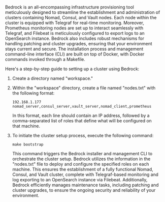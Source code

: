 Bedrock is an all-encompassing infrastructure provisioning tool meticulously designed to streamline the establishment and administration of clusters containing Nomad, Consul, and Vault nodes. Each node within the cluster is equipped with Telegraf for real-time monitoring. Moreover, Prometheus monitoring nodes are set up to interact seamlessly with Telegraf, and Filebeat is meticulously configured to export logs to an OpenSearch instance. Bedrock also includes robust mechanisms for handling patching and cluster upgrades, ensuring that your environment stays current and secure. The installation process and management command-line interface (CLI) are built on top of Docker, with Docker commands invoked through a Makefile.

Here's a step-by-step guide to setting up a cluster using Bedrock:

1. Create a directory named "workspace."

2. Within the "workspace" directory, create a file named "nodes.txt" with the following format:

   ```
   192.168.1.177 nomad_server,consul_server,vault_server,nomad_client,prometheus
   ```

   In this format, each line should contain an IP address, followed by a comma-separated list of roles that define what will be configured on that machine.

3. To initiate the cluster setup process, execute the following command:

   ```
   make bootstrap
   ```

   This command triggers the Bedrock installer and management CLI to orchestrate the cluster setup. Bedrock utilizes the information in the "nodes.txt" file to deploy and configure the specified roles on each machine. This ensures the establishment of a fully functional Nomad, Consul, and Vault cluster, complete with Telegraf-based monitoring and log exporting to an OpenSearch instance via Filebeat. Additionally, Bedrock efficiently manages maintenance tasks, including patching and cluster upgrades, to ensure the ongoing security and reliability of your environment.